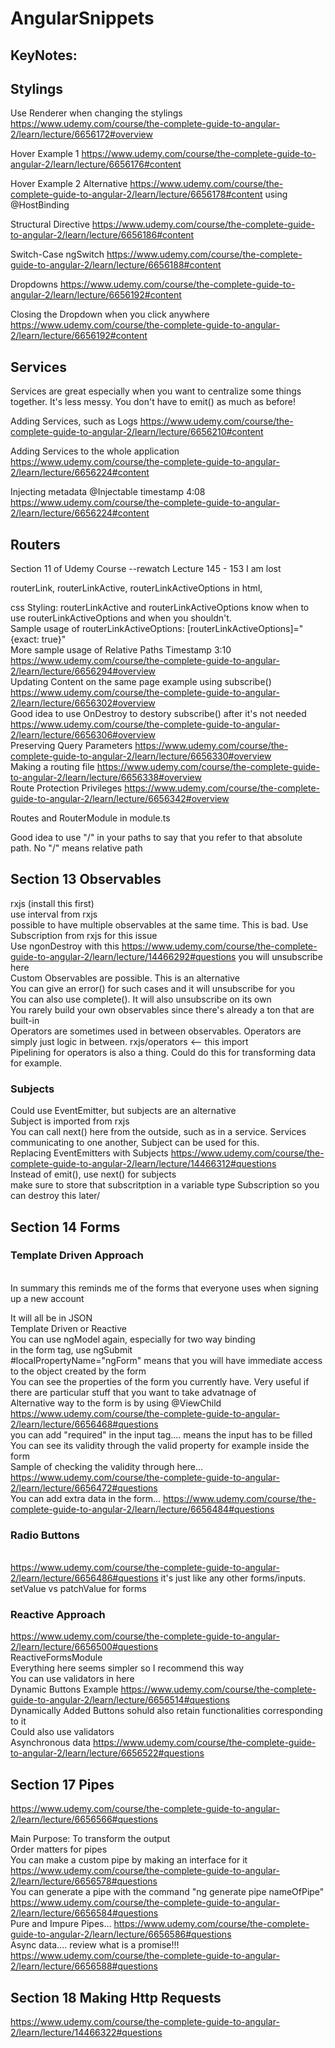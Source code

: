 # AngularSnippets

## KeyNotes:

## Stylings

Use Renderer when changing the stylings https://www.udemy.com/course/the-complete-guide-to-angular-2/learn/lecture/6656172#overview

Hover Example 1 https://www.udemy.com/course/the-complete-guide-to-angular-2/learn/lecture/6656176#content

Hover Example 2 Alternative https://www.udemy.com/course/the-complete-guide-to-angular-2/learn/lecture/6656178#content using @HostBinding

Structural Directive  https://www.udemy.com/course/the-complete-guide-to-angular-2/learn/lecture/6656186#content

Switch-Case ngSwitch https://www.udemy.com/course/the-complete-guide-to-angular-2/learn/lecture/6656188#content

Dropdowns https://www.udemy.com/course/the-complete-guide-to-angular-2/learn/lecture/6656192#content

Closing the Dropdown when you click anywhere https://www.udemy.com/course/the-complete-guide-to-angular-2/learn/lecture/6656192#content

## Services

Services are great especially when you want to centralize some things together. It's less messy. You don't have to emit() as much as before!

Adding Services, such as Logs https://www.udemy.com/course/the-complete-guide-to-angular-2/learn/lecture/6656210#content

Adding Services to the whole application https://www.udemy.com/course/the-complete-guide-to-angular-2/learn/lecture/6656224#content

Injecting metadata @Injectable timestamp 4:08 https://www.udemy.com/course/the-complete-guide-to-angular-2/learn/lecture/6656224#content

## Routers

Section 11 of Udemy Course --rewatch Lecture 145 - 153 I am lost

routerLink, routerLinkActive, routerLinkActiveOptions in html,

css Styling: routerLinkActive and routerLinkActiveOptions know when to use routerLinkActiveOptions and when you shouldn't. 
</br> Sample usage of routerLinkActiveOptions: [routerLinkActiveOptions]="{exact: true}"
</br> More sample usage of Relative Paths Timestamp 3:10 https://www.udemy.com/course/the-complete-guide-to-angular-2/learn/lecture/6656294#overview
</br> Updating Content on the same page example using subscribe() https://www.udemy.com/course/the-complete-guide-to-angular-2/learn/lecture/6656302#overview
</br> Good idea to use OnDestroy to destory subscribe() after it's not needed https://www.udemy.com/course/the-complete-guide-to-angular-2/learn/lecture/6656306#overview
</br> Preserving Query Parameters https://www.udemy.com/course/the-complete-guide-to-angular-2/learn/lecture/6656330#overview
</br> Making a routing file https://www.udemy.com/course/the-complete-guide-to-angular-2/learn/lecture/6656338#overview
</br> Route Protection Privileges https://www.udemy.com/course/the-complete-guide-to-angular-2/learn/lecture/6656342#overview


Routes and RouterModule in module.ts

Good idea to use "/" in your paths to say that you refer to that absolute path. No "/" means relative path

## Section 13 Observables

rxjs (install this first) 
</br> use interval from rxjs
</br> possible to have multiple observables at the same time. This is bad. Use Subscription from rxjs for this issue
</br> Use ngonDestroy with this https://www.udemy.com/course/the-complete-guide-to-angular-2/learn/lecture/14466292#questions you will unsubscribe here
</br> Custom Observables are possible. This is an alternative
</br> You can give an error() for such cases and it will unsubscribe for you
</br> You can also use complete(). It will also unsubscribe on its own
</br> You rarely build your own observables since there's already a ton that are built-in
</br> Operators are sometimes used in between observables. Operators are simply just logic in between. rxjs/operators <-- this import
</br> Pipelining for operators is also a thing. Could do this for transforming data for example.

### Subjects

Could use EventEmitter, but subjects are an alternative
</br>  Subject is imported from rxjs
</br> You can call next() here from the outside, such as in a service. Services communicating to one another, Subject can be used for this.
</br> Replacing EventEmitters with Subjects https://www.udemy.com/course/the-complete-guide-to-angular-2/learn/lecture/14466312#questions
</br> Instead of emit(), use next() for subjects
</br> make sure to store that subscritption in a variable type Subscription so you can destroy this later/


## Section 14 Forms 

### Template Driven Approach 

</br> In summary this reminds me of the forms that everyone uses when signing up a new account

It will all be in JSON
</br> Template Driven or Reactive
</br> You can use ngModel again, especially for two way binding
</br> in the form tag, use ngSubmit
</br> #localPropertyName="ngForm" means that you will have immediate access to the object created by the form
</br> You can see the properties of the form you currently have. Very useful if there are particular  stuff that you want to take advatnage of 
</br> Alternative way to the form is by using @ViewChild https://www.udemy.com/course/the-complete-guide-to-angular-2/learn/lecture/6656468#questions
</br> you can add "required" in the input tag.... means the input has to be filled
</br> You can see its validity through the valid property for example inside the form
</br> Sample of checking the validity through here... https://www.udemy.com/course/the-complete-guide-to-angular-2/learn/lecture/6656472#questions
</br> You can add extra data in the form... https://www.udemy.com/course/the-complete-guide-to-angular-2/learn/lecture/6656484#questions

### Radio Buttons
</br> https://www.udemy.com/course/the-complete-guide-to-angular-2/learn/lecture/6656486#questions it's just like any other forms/inputs.
</br> setValue vs patchValue for forms

### Reactive Approach  
https://www.udemy.com/course/the-complete-guide-to-angular-2/learn/lecture/6656500#questions
</br> ReactiveFormsModule
</br> Everything here seems simpler so I recommend this way
</br> You can use validators in here
</br> Dynamic Buttons Example  https://www.udemy.com/course/the-complete-guide-to-angular-2/learn/lecture/6656514#questions
</br> Dynamically Added Buttons sohuld also retain functionalities corresponding to it
</br> Could also use validators
</br> Asynchronous data https://www.udemy.com/course/the-complete-guide-to-angular-2/learn/lecture/6656522#questions

## Section 17 Pipes 

https://www.udemy.com/course/the-complete-guide-to-angular-2/learn/lecture/6656566#questions

Main Purpose: To transform the output
</br> Order matters for pipes
</br> You can make a custom pipe by making an interface for it https://www.udemy.com/course/the-complete-guide-to-angular-2/learn/lecture/6656578#questions
</br> You can generate a pipe with the command "ng generate pipe nameOfPipe" https://www.udemy.com/course/the-complete-guide-to-angular-2/learn/lecture/6656584#questions
</br> Pure and Impure Pipes...  https://www.udemy.com/course/the-complete-guide-to-angular-2/learn/lecture/6656586#questions
</br> Async data.... review what is a promise!!! https://www.udemy.com/course/the-complete-guide-to-angular-2/learn/lecture/6656588#questions

## Section 18 Making Http Requests

https://www.udemy.com/course/the-complete-guide-to-angular-2/learn/lecture/14466322#questions

